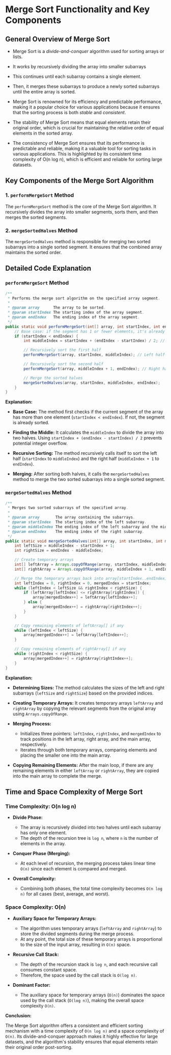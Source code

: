 # Merge Sort Functionality and Key Components

## General Overview of Merge Sort

- Merge Sort is a *divide-and-conquer* algorithm used for sorting arrays or lists. 
- It works by recursively dividing the array into smaller subarrays 
- This continues until each subarray contains a single element.
- Then, it merges these subarrays to produce a newly sorted subarrays until the entire array is sorted.

- Merge Sort is renowned for its efficiency and predictable performance, making it a popular choice for various applications because it ensures that the sorting process is both *stable* and *consistent*. 
- The stability of Merge Sort means that equal elements retain their original order, which is crucial for maintaining the relative order of equal elements in the sorted array.
- The consistency of Merge Sort ensures that its performance is predictable and reliable, making it a valuable tool for sorting tasks in various applications. This is highlighted by its consistent time complexity of O(n log n), which is efficient and reliable for sorting large datasets.

## Key Components of the Merge Sort Algorithm

### 1. `performMergeSort` Method

The `performMergeSort` method is the core of the Merge Sort algorithm. It recursively divides the array into smaller segments, sorts them, and then merges the sorted segments.

### 2. `mergeSortedHalves` Method

The `mergeSortedHalves` method is responsible for merging two sorted subarrays into a single sorted segment. It ensures that the combined array maintains the sorted order.

## Detailed Code Explanation

### `performMergeSort` Method

```java
/**
 * Performs the merge sort algorithm on the specified array segment.
 *
 * @param array      The array to be sorted.
 * @param startIndex The starting index of the array segment.
 * @param endIndex   The ending index of the array segment.
 */
public static void performMergeSort(int[] array, int startIndex, int endIndex) {
    // Base case: if the segment has 1 or fewer elements, it's already sorted
    if (startIndex < endIndex) {
        int middleIndex = startIndex + (endIndex - startIndex) / 2; // Find the middle point (avoids integer overflow)

        // Recursively sort the first half
        performMergeSort(array, startIndex, middleIndex); // Left half

        // Recursively sort the second half
        performMergeSort(array, middleIndex + 1, endIndex); // Right half

        // Merge the sorted halves
        mergeSortedHalves(array, startIndex, middleIndex, endIndex);
    }
}
```

**Explanation:**

- **Base Case:** The method first checks if the current segment of the array has more than one element (`startIndex < endIndex`). If not, the segment is already sorted.
  
- **Finding the Middle:** It calculates the `middleIndex` to divide the array into two halves. Using `startIndex + (endIndex - startIndex) / 2` prevents potential integer overflow.
  
- **Recursive Sorting:** The method recursively calls itself to sort the left half (`startIndex` to `middleIndex`) and the right half (`middleIndex + 1` to `endIndex`).
  
- **Merging:** After sorting both halves, it calls the `mergeSortedHalves` method to merge the two sorted subarrays into a single sorted segment.

### `mergeSortedHalves` Method

```java:app/src/main/java/mergesortgradlev1/MergeSortClaudeAlterV1.java
/**
 * Merges two sorted subarrays of the specified array.
 *
 * @param array       The array containing the subarrays.
 * @param startIndex  The starting index of the left subarray.
 * @param middleIndex The ending index of the left subarray and the middle point.
 * @param endIndex    The ending index of the right subarray.
 */
public static void mergeSortedHalves(int[] array, int startIndex, int middleIndex, int endIndex) {
    int leftSize = middleIndex - startIndex + 1;
    int rightSize = endIndex - middleIndex;

    // Create temporary arrays
    int[] leftArray = Arrays.copyOfRange(array, startIndex, middleIndex + 1);
    int[] rightArray = Arrays.copyOfRange(array, middleIndex + 1, endIndex + 1);

    // Merge the temporary arrays back into array[startIndex..endIndex]
    int leftIndex = 0, rightIndex = 0, mergedIndex = startIndex;
    while (leftIndex < leftSize && rightIndex < rightSize) {
        if (leftArray[leftIndex] <= rightArray[rightIndex]) {
            array[mergedIndex++] = leftArray[leftIndex++];
        } else {
            array[mergedIndex++] = rightArray[rightIndex++];
        }
    }

    // Copy remaining elements of leftArray[] if any
    while (leftIndex < leftSize) {
        array[mergedIndex++] = leftArray[leftIndex++];
    }

    // Copy remaining elements of rightArray[] if any
    while (rightIndex < rightSize) {
        array[mergedIndex++] = rightArray[rightIndex++];
    }
}
```

**Explanation:**

- **Determining Sizes:** The method calculates the sizes of the left and right subarrays (`leftSize` and `rightSize`) based on the provided indices.
  
- **Creating Temporary Arrays:** It creates temporary arrays `leftArray` and `rightArray` by copying the relevant segments from the original array using `Arrays.copyOfRange`.
  
- **Merging Process:**
  - Initializes three pointers: `leftIndex`, `rightIndex`, and `mergedIndex` to track positions in the left array, right array, and the main array, respectively.
  - Iterates through both temporary arrays, comparing elements and placing the smaller one into the main array.
  
- **Copying Remaining Elements:** After the main loop, if there are any remaining elements in either `leftArray` or `rightArray`, they are copied into the main array to complete the merge.

## Time and Space Complexity of Merge Sort

### Time Complexity: **O(n log n)**

- **Divide Phase:** 
  - The array is recursively divided into two halves until each subarray has only one element.
  - The depth of the recursion tree is `log n`, where `n` is the number of elements in the array.

- **Conquer Phase (Merging):**
  - At each level of recursion, the merging process takes linear time `O(n)` since each element is compared and merged.
  
- **Overall Complexity:**
  - Combining both phases, the total time complexity becomes `O(n log n)` for all cases (best, average, and worst).

### Space Complexity: **O(n)**

- **Auxiliary Space for Temporary Arrays:**
  - The algorithm uses temporary arrays (`leftArray` and `rightArray`) to store the divided segments during the merge process.
  - At any point, the total size of these temporary arrays is proportional to the size of the input array, resulting in `O(n)` space.
  
- **Recursive Call Stack:**
  - The depth of the recursion stack is `log n`, and each recursive call consumes constant space.
  - Therefore, the space used by the call stack is `O(log n)`.
  
- **Dominant Factor:**
  - The auxiliary space for temporary arrays (`O(n)`) dominates the space used by the call stack (`O(log n)`), making the overall space complexity `O(n)`.

**Conclusion:**

The Merge Sort algorithm offers a consistent and efficient sorting mechanism with a time complexity of `O(n log n)` and a space complexity of `O(n)`. Its divide-and-conquer approach makes it highly effective for large datasets, and the algorithm's stability ensures that equal elements retain their original order post-sorting.